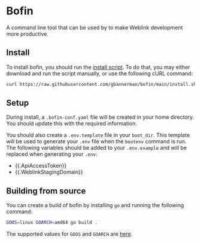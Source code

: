 # Bofin

A command line tool that can be used by to make Weblink development more productive.

## Install

To install bofin, you should run the [install script](https://github.com/gbannerman/bofin/blob/main/install.sh). To do that, you may either download and run the script manually, or use the following cURL command:

```bash
curl https://raw.githubusercontent.com/gbannerman/bofin/main/install.sh | bash
```

## Setup

During install, a `.bofin-conf.yaml` file will be created in your home directory. You should update this with the required information.

You should also create a `.env.template` file in your `boot_dir`. This template will be used to generate your `.env` file when the `bootenv` command is run. The following variables should be added to your `.env.example` and will be replaced when generating your `.env`:

- {{.ApiAccessToken}}
- {{.WeblinkStagingDomain}}

## Building from source

You can create a build of bofin by installing `go` and running the following command:

```bash
GOOS=linux GOARCH=amd64 go build .
```

The supported values for `GOOS` and `GOARCH` are [here](https://gist.github.com/asukakenji/f15ba7e588ac42795f421b48b8aede63).
